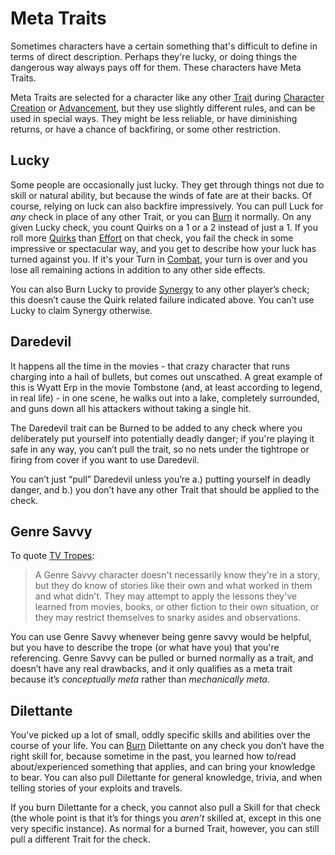 # Meta Traits

Sometimes characters have a certain something that's difficult to define in terms of direct description. Perhaps they're lucky, or doing things the dangerous way always pays off for them. These characters have Meta Traits.

Meta Traits are selected for a character like any other [Trait](Traits.md) during [Character Creation](CharacterCreation.md) or [Advancement](Advancement.md), but they use slightly different rules, and can be used in special ways. They might be less reliable, or have diminishing returns, or have a chance of backfiring, or some other restriction.

## Lucky

Some people are occasionally just lucky. They get through things not due to skill or natural ability, but because the winds of fate are at their backs. Of course, relying on luck can also backfire impressively. You can pull Luck for *any* check in place of any other Trait, or you can [Burn](Burn.md) it normally. On any given Lucky check, you count Quirks on a 1 or a 2 instead of just a 1. If you roll more [Quirks](Quirks.md) than [Effort](Effort.md) on that check, you fail the check in some impressive or spectacular way, and you get to describe how your luck has turned against you. If it's your Turn in [Combat](Combat.md), your turn is over and you lose all remaining actions in addition to any other side effects.

You can also Burn Lucky to provide [Synergy](Synergy.md) to any other player’s check; this doesn’t cause the Quirk related failure indicated above. You can’t use Lucky to claim Synergy otherwise.

## Daredevil

It happens all the time in the movies - that crazy character that runs charging into a hail of bullets, but comes out unscathed. A great example of this is Wyatt Erp in the movie Tombstone (and, at least according to legend, in real life) - in one scene, he walks out into a lake, completely surrounded, and guns down all his attackers without taking a single hit.

The Daredevil trait can be Burned to be added to any check where you deliberately put yourself into potentially deadly danger; if you're playing it safe in any way, you can’t pull the trait, so no nets under the tightrope or firing from cover if you want to use Daredevil. 

You can’t just “pull” Daredevil unless you’re a.) putting yourself in deadly danger, and b.) you don’t have any other Trait that should be applied to the check.

## Genre Savvy

To quote [TV Tropes](https://tvtropes.org/pmwiki/pmwiki.php/Main/GenreSavvy):

> A Genre Savvy character doesn't necessarily know they're in a story, but they do know of stories like their own and what worked in them and what didn't. They may attempt to apply the lessons they've learned from movies, books, or other fiction to their own situation, or they may restrict themselves to snarky asides and observations.

You can use Genre Savvy whenever being genre savvy would be helpful, but you have to describe the trope (or what have you) that you're referencing. Genre Savvy can be pulled or burned normally as a trait, and doesn’t have any real drawbacks, and it only qualifies as a meta trait because it’s *conceptually meta* rather than *mechanically meta*.

## Dilettante

You've picked up a lot of small, oddly specific skills and abilities over the course of your life. You can [Burn](Burn.md) Dilettante on any check you don’t have the right skill for, because sometime in the past, you learned how to/read about/experienced something that applies, and can bring your knowledge to bear. You can also pull Dilettante for general knowledge, trivia, and when telling stories of your exploits and travels.

If you burn Dilettante for a check, you cannot also pull a Skill for that check (the whole point is that it’s for things you *aren’t* skilled at, except in this one very specific instance). As normal for a burned Trait, however, you can still pull a different Trait for the check.
